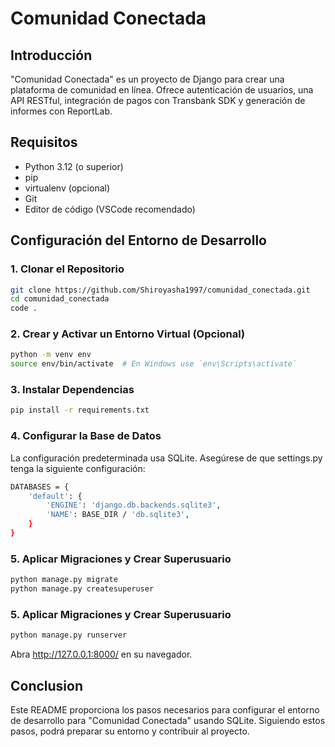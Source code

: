 # Comunidad Conectada

## Introducción
"Comunidad Conectada" es un proyecto de Django para crear una plataforma de comunidad en línea. Ofrece autenticación de usuarios, una API RESTful, integración de pagos con Transbank SDK y generación de informes con ReportLab.

## Requisitos
- Python 3.12 (o superior)
- pip
- virtualenv (opcional)
- Git
- Editor de código (VSCode recomendado)

## Configuración del Entorno de Desarrollo

### 1. Clonar el Repositorio
```bash
git clone https://github.com/Shiroyasha1997/comunidad_conectada.git
cd comunidad_conectada
code .
```

### 2. Crear y Activar un Entorno Virtual (Opcional)
```bash
python -m venv env
source env/bin/activate  # En Windows use `env\Scripts\activate`
```

### 3. Instalar Dependencias
```bash
pip install -r requirements.txt
```

### 4. Configurar la Base de Datos

La configuración predeterminada usa SQLite. Asegúrese de que settings.py tenga la siguiente configuración:

```bash
DATABASES = {
    'default': {
        'ENGINE': 'django.db.backends.sqlite3',
        'NAME': BASE_DIR / 'db.sqlite3',
    }
}
```

### 5. Aplicar Migraciones y Crear Superusuario
```bash
python manage.py migrate
python manage.py createsuperuser
```

### 5. Aplicar Migraciones y Crear Superusuario
```bash
python manage.py runserver
```

Abra http://127.0.0.1:8000/ en su navegador.

## Conclusion

Este README proporciona los pasos necesarios para configurar el entorno de desarrollo para "Comunidad Conectada" usando SQLite. Siguiendo estos pasos, podrá preparar su entorno y contribuir al proyecto.